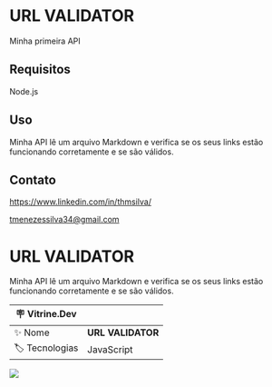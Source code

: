 # URL VALIDATOR

Minha primeira API

## Requisitos

Node.js

## Uso

Minha API lê um arquivo Markdown e verifica se os seus links estão funcionando corretamente e se são válidos.

## Contato

https://www.linkedin.com/in/thmsilva/

tmenezessilva34@gmail.com

# URL VALIDATOR

Minha API lê um arquivo Markdown e verifica se os seus links estão funcionando corretamente e se são válidos.

| :placard: Vitrine.Dev |     |
| -------------  | --- |
| :sparkles: Nome        | **URL VALIDATOR**
| :label: Tecnologias | JavaScript

<!-- Inserir imagem com a #vitrinedev ao final do link -->
![](https://lh3.googleusercontent.com/UMBCeeXgqnY3EmK5ArSc9dJ5l0GHD3qLoMAcizkPhCWlFcAkxoGQNExebNRYY2tHAk697RO-boaaj-BBAX-EvQU9E-maa5BL8EloiNlMRJs98se09HbGHtODVO7F5ezKbaUMTOUeNw9-tjZ62PmPRUOe8u3kCSENvvnNKIjK94T5YNMOTl7wxEPq8jPQeY7Uu2zfBjSsHygDuG7C5aWOyyDgiUARoL2mhb-pJYzLtmi4hve5OI1izD7edwbM7vwxbzcUYER0_AMTHOW7VphTctKVsvLwOmdElVTYmo2MSbQDZ-FZbak3z-DnSJTy-aZL2R0MYSg6SG5KckGHmNGOQ0w-0VfMl1vkYUOzmaLs_lVq3HRigfq1IxgVgbciXA0xYcHIp9iPRDQkEyCYASz7KQSKL-AyWtNBFX-KptBCSBwMLfRHTPzJbfPNWx4rAxYm6IXQNnBCSAe5DjaYFODlujAmLEoe4Z0m5gJPRNao645eLOE7mDu3qCSOiTzmJTVSps_FjY6fB9RvjaKh_EVDNPEcvY7baEkxJM7mXJPNTRtT4lxZfSQ-JZoZ5sOhw3A1QoSr4IrdPT0KykHadQVRkT5b3eRW10PDDxDeMO15GZ_Git9KbqsIPKMbmdHByDQ__2ov726symunF3Ce_U23Q9bKAdc2b1iElqSwgByzs59nWn766VmQbDhYgJgbelqrBmtN1ctNs5rWYLH5CGjEkeeKTMBOIxA_ULjvqJiJmmen94A7OD7pulgNk0Draf3U3P47GMeT1WTCEFZ3E06V-FS7y4cdRTEZUFjkJCdbSfR6bR1yYFpoKul7F8yfn6BUK0eVU6ToTZKoMv7as10wQA_qtSJaNk6shMefXFo0myT4-JmdtfOZvlnIrMEYmf592IAqcDVMOYfMtNM9Dh6ZYmr430F7S4MrnIwWqwRffbU1sQ=w816-h460-no?authuser=0#vitrinedev)
